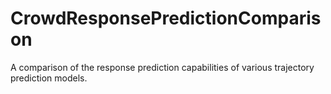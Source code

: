 # CrowdResponsePredictionComparison
A comparison of the response prediction capabilities of various trajectory prediction models. 
